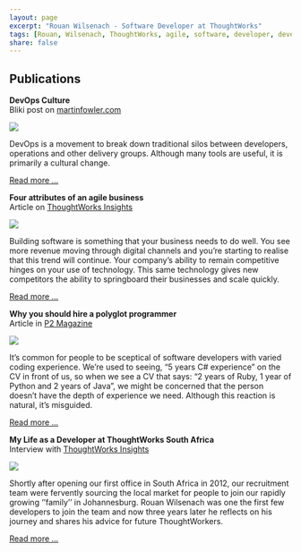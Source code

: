 ```yaml
---
layout: page
excerpt: "Rouan Wilsenach - Software Developer at ThoughtWorks"
tags: [Rouan, Wilsenach, ThoughtWorks, agile, software, developer, development, continuous, delivery]
share: false
---
```

## Publications

<div class="promo">
  <p>
    <strong>DevOps Culture</strong>
    <br/>Bliki post on <a href="http://martinfowler.com/bliki/DevOpsCulture.html">martinfowler.com</a>
  </p>
  <a href="http://martinfowler.com/bliki/DevOpsCulture.html"><img src="{{ site.url }}/images/devops_culture.png"></a>

  <p>
    DevOps is a movement to break down traditional silos between developers,
    operations and other delivery groups. Although many tools are useful, it is
    primarily a cultural change.
  </p>
  <p>
    <a href="http://martinfowler.com/bliki/DevOpsCulture.html">Read more ...</a>
  </p>
</div>

<div class="promo">
  <p>
    <strong>Four attributes of an agile business</strong>
    <br/>Article on <a href="http://www.thoughtworks.com/insights/blog/four-attributes-agile-business">ThoughtWorks Insights</a>
  </p>
  <a href="http://www.thoughtworks.com/insights/blog/four-attributes-agile-business"><img src="{{ site.url }}/images/four_attributes.jpg"></a>

  <p>
    Building software is something that your business needs to do well. You see more revenue moving through digital channels and you’re starting to realise that this trend will continue. Your company’s ability to remain competitive hinges on your use of technology. This same technology gives new competitors the ability to springboard their businesses and scale quickly.
  </p>
  <p>
    <a href="http://www.thoughtworks.com/insights/blog/four-attributes-agile-business">Read more ...</a>
  </p>
</div>

<div class="promo">
  <p>
    <strong>Why you should hire a polyglot programmer</strong>
    <br/>Article in <a href="http://thoughtworks.github.io/p2/issue09/hire-polyglot/">P2 Magazine</a>
  </p>
  <a href="http://thoughtworks.github.io/p2/issue09/hire-polyglot/"><img src="{{ site.url }}/images/p2.png"></a>

  <p>
    It’s common for people to be sceptical of software developers with varied coding experience. We’re used to seeing, “5 years C# experience” on the CV in front of us, so when we see a CV that says: “2 years of Ruby, 1 year of Python and 2 years of Java”, we might be concerned that the person doesn’t have the depth of experience we need. Although this reaction is natural, it’s misguided.
  </p>
  <p>
    <a href="http://thoughtworks.github.io/p2/issue09/hire-polyglot/">Read more ...</a>
  </p>
</div>

<div class="promo">
  <p>
    <strong>My Life as a Developer at ThoughtWorks South Africa</strong>
    <br/>Interview with <a href="http://www.thoughtworks.com/insights/blog/my-life-developer-thoughtworks-south-africa">ThoughtWorks Insights</a>
  </p>
  <a href="http://www.thoughtworks.com/insights/blog/my-life-developer-thoughtworks-south-africa"><img src="{{ site.url }}/images/social_globe.jpg"></a>

  <p>
    Shortly after opening our first office in South Africa in 2012, our recruitment team were fervently sourcing the local market for people to join our rapidly growing ‘’family’’ in Johannesburg. Rouan Wilsenach was one the first few developers to join the team and now three years later he reflects on his journey and shares his advice for future ThoughtWorkers.
  </p>
  <p>
    <a href="http://www.thoughtworks.com/insights/blog/my-life-developer-thoughtworks-south-africa">Read more ...</a>
  </p>
</div>

